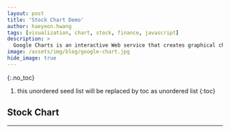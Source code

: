 ```yaml
---
layout: post
title: 'Stock Chart Demo' 
author: haeyeon.hwang
tags: [visualization, chart, stock, finance, javascript]
description: >
  Google Charts is an interactive Web service that creates graphical charts from user-supplied information `wiki`
image: /assets/img/blog/google-chart.jpg
hide_image: true
---
```


{:.no_toc}
1. this unordered seed list will be replaced by toc as unordered list
{:toc}

## **Stock Chart**

---

<script src="https://ajax.googleapis.com/ajax/libs/jquery/3.5.1/jquery.min.js"></script>
<script src="https://cdnjs.cloudflare.com/ajax/libs/popper.js/1.16.0/umd/popper.min.js"></script>
<script src="https://maxcdn.bootstrapcdn.com/bootstrap/4.5.2/js/bootstrap.min.js"></script>
<script type="text/javascript" src="https://www.gstatic.com/charts/loader.js"></script>
<script type="text/javascript" src="https://www.google.com/jsapi"></script>

<div id='chart-demo-block' class='container-fluid'>
  <div class="row">
    <div id="chart"></div>
    <div id="table"></div>
  </div>
</div>

<script type='text/javascript'>

google.charts.load('visualization', { packages: ['corechart'] });
google.charts.setOnLoadCallback(drawChart);

function drawChart() {

  $.getJSON('https://get-krx-chart.herokuapp.com/', function(json) {
    console.log(json);
    var ch = new google.visualization.DataTable();
    ch.addColumn('date', 't');
    ch.addColumn('number', 'price');
    var chart = new google.visualization.LineChart(document.getElementById('chart'));
    var options = { title: 'stock', fontName: 'Roboto Slab,Helvetica,Arial,sans-serif', curveType: 'function', legend: 'none', lineWidth: 5, vAxis: { viewWindowMode:'explicit'}};
    $.each(json, function (i, t) {
      var d = new Date(i*10/10);
      ch.addRow([d, t.Close]);
    });
    chart.draw(ch, options);

    var info = document.getElementById('table');
    var html = '<table>';
    html += '<thead>';
    html += '<tr>';
    html += '<th>Date</th>';
    html += '<th>High</th>';
    html += '<th>Low</th>';
    html += '<th>Open</th>';
    html += '<th>Close</th>';
    html += '<th>Close(adj)</th>';
    html += '<th>Volume</th>';

    html += '<th>Range(p)</th>';
    html += '<th>Range(t)</th>';
    html += '<th>Signal</th>';
    html += '<th>Buy</th>';
    html += '<th>Revenue</th>';
    html += '<th>Balance</th>';
    html += '</tr>';
    html += '</thead>';

    var Range   = 0;
    var Buy     = 0;
    var Balance = 0;

    html += '<tbody>';
    $.each(json, function (i, t) {
      var d = new Date(i*10/10).toISOString().split("T")[0];
      var High    = t.High;
      var Low     = t.Low;
      var Open    = t.Open;
      var Revenue = 0;
      var Signal  = parseInt(((Open + Range * 0.6))/100)*100;


      html += '<tr>';
      html += '<th>'+d+'</th>';
      html += '<th>'+t.High+'</th>';
      html += '<th>'+t.Low+'</th>';
      html += '<th>'+t.Open+'</th>';
      html += '<th>'+t.Close+'</th>';
      html += '<th>'+t['Adj Close']+'</th>';
      html += '<th>'+t.Volume+'</th>';

      if(Buy > 0) {
        Revenue = (Open - Buy)  
        Balance += Revenue;
        Buy = 0;
      }

      if(High > Signal) {
        Buy = Signal;
      }


      html += '<th>'+Range+'</th>';
      html += '<th>'+(High-Low)+'</th>';
      html += '<th>'+Signal+'</th>';
      html += '<th>'+Buy+'</th>';
      html += '<th>'+Revenue+'</th>';
      html += '<th>'+Balance+'</th>';
      html += '</tr>';

      Range = High - Low;
    });
    html += '</tbody>';
    html += '</table>';
    info.innerHTML = html;
  });
}

</script>